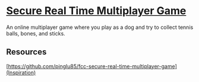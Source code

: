 # [Secure Real Time Multiplayer Game](https://www.freecodecamp.org/learn/information-security/information-security-projects/secure-real-time-multiplayer-game)

An online multiplayer game where you play as a dog and try to collect tennis balls, bones, and sticks.

## Resources

[https://github.com/pinglu85/fcc-secure-real-time-multiplayer-game](Inspiration)
